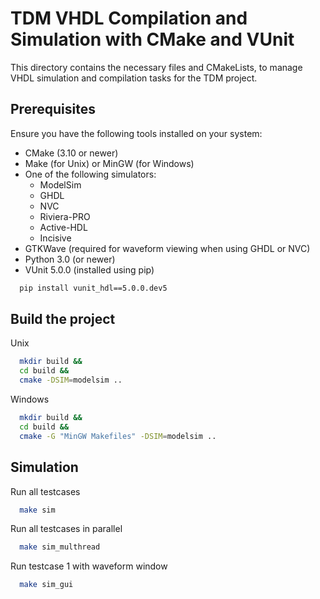 # TDM VHDL Compilation and Simulation with CMake and VUnit

This directory contains the necessary files and CMakeLists, to manage VHDL simulation and compilation tasks for the TDM project.

## Prerequisites

Ensure you have the following tools installed on your system:

* CMake (3.10 or newer)
* Make (for Unix) or MinGW (for Windows)
* One of the following simulators:
  - ModelSim
  - GHDL
  - NVC
  - Riviera-PRO
  - Active-HDL
  - Incisive
* GTKWave (required for waveform viewing when using GHDL or NVC)
* Python 3.0 (or newer)
* VUnit 5.0.0 (installed using pip)
```sh
  pip install vunit_hdl==5.0.0.dev5
```

## Build the project

Unix
```sh
  mkdir build &&
  cd build &&
  cmake -DSIM=modelsim .. 
```

Windows
```sh
  mkdir build &&
  cd build &&
  cmake -G "MinGW Makefiles" -DSIM=modelsim .. 
```

## Simulation

Run all testcases
```sh
  make sim
```

Run all testcases in parallel
```sh
  make sim_multhread
```

Run testcase 1 with waveform window
```sh
  make sim_gui
```
